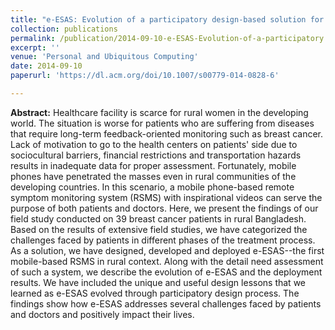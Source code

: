 ```yaml
---
title: "e-ESAS: Evolution of a participatory design-based solution for breast cancer (BC) patients in rural Bangladesh"
collection: publications
permalink: /publication/2014-09-10-e-ESAS-Evolution-of-a-participatory
excerpt: ''
venue: 'Personal and Ubiquitous Computing'
date: 2014-09-10
paperurl: 'https://dl.acm.org/doi/10.1007/s00779-014-0828-6'

---
```


**Abstract:** Healthcare facility is scarce for rural women in the developing world. The situation is worse for patients who are suffering from diseases that require long-term feedback-oriented monitoring such as breast cancer. Lack of motivation to go to the health centers on patients' side due to sociocultural barriers, financial restrictions and transportation hazards results in inadequate data for proper assessment. Fortunately, mobile phones have penetrated the masses even in rural communities of the developing countries. In this scenario, a mobile phone-based remote symptom monitoring system (RSMS) with inspirational videos can serve the purpose of both patients and doctors. Here, we present the findings of our field study conducted on 39 breast cancer patients in rural Bangladesh. Based on the results of extensive field studies, we have categorized the challenges faced by patients in different phases of the treatment process. As a solution, we have designed, developed and deployed e-ESAS--the first mobile-based RSMS in rural context. Along with the detail need assessment of such a system, we describe the evolution of e-ESAS and the deployment results. We have included the unique and useful design lessons that we learned as e-ESAS evolved through participatory design process. The findings show how e-ESAS addresses several challenges faced by patients and doctors and positively impact their lives.

<!--- [Download paper here](http://ferdaus.github.io/files/health07-kawsar.pdf)  -->
